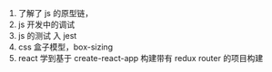1.  了解了 js 的原型链，
2.  js 开发中的调试
3.  js 的测试 入 jest
4.  css 盒子模型，box-sizing
5.  react 学到基于 create-react-app 构建带有 redux router 的项目构建
